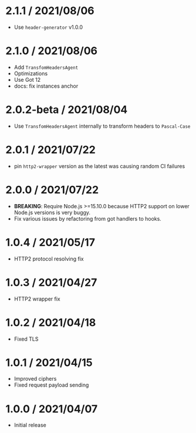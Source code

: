2.1.1 / 2021/08/06
====================
- Use `header-generator` v1.0.0


2.1.0 / 2021/08/06
====================
- Add `TransfomHeadersAgent`
- Optimizations
- Use Got 12
- docs: fix instances anchor

2.0.2-beta / 2021/08/04
====================
- Use `TransfomHeadersAgent` internally to transform headers to `Pascal-Case`

2.0.1 / 2021/07/22
====================
- pin `http2-wrapper` version as the latest was causing random CI failures

2.0.0 / 2021/07/22
====================
- **BREAKING**: Require Node.js >=15.10.0 because HTTP2 support on lower Node.js versions is very buggy.
- Fix various issues by refactoring from got handlers to hooks.

1.0.4 / 2021/05/17
====================
- HTTP2 protocol resolving fix

1.0.3 / 2021/04/27
====================
- HTTP2 wrapper fix

1.0.2 / 2021/04/18
====================
- Fixed TLS

1.0.1 / 2021/04/15
====================
- Improved ciphers
- Fixed request payload sending

1.0.0 / 2021/04/07
====================
- Initial release
